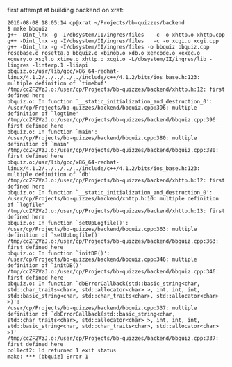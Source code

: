 

first attempt at building backend on xrat:

    2016-08-08 18:05:14 cp@xrat ~/Projects/bb-quizzes/backend
    $ make bbquiz
    g++ -Dint_lnx -g -I/dbsystem/II/ingres/files   -c -o xhttp.o xhttp.cpp
    g++ -Dint_lnx -g -I/dbsystem/II/ingres/files   -c -o xcgi.o xcgi.cpp
    g++ -Dint_lnx -g -I/dbsystem/II/ingres/files -o bbquiz bbquiz.cpp rosebase.o rosetta.o bbquiz.o xbinob.o xdb.o xencode.o xexec.o xquery.o xsql.o xtime.o xhttp.o xcgi.o -L/dbsystem/II/ingres/lib -lingres -linterp.1 -liiapi
    bbquiz.o:/usr/lib/gcc/x86_64-redhat-linux/4.1.2/../../../../include/c++/4.1.2/bits/ios_base.h:123: multiple definition of `timebuf'
    /tmp/ccZFZVzJ.o:/user/cp/Projects/bb-quizzes/backend/xhttp.h:12: first defined here
    bbquiz.o: In function `__static_initialization_and_destruction_0':
    /user/cp/Projects/bb-quizzes/backend/bbquiz.cpp:396: multiple definition of `logtime'
    /tmp/ccZFZVzJ.o:/user/cp/Projects/bb-quizzes/backend/bbquiz.cpp:396: first defined here
    bbquiz.o: In function `main':
    /user/cp/Projects/bb-quizzes/backend/bbquiz.cpp:380: multiple definition of `main'
    /tmp/ccZFZVzJ.o:/user/cp/Projects/bb-quizzes/backend/bbquiz.cpp:380: first defined here
    bbquiz.o:/usr/lib/gcc/x86_64-redhat-linux/4.1.2/../../../../include/c++/4.1.2/bits/ios_base.h:123: multiple definition of `db'
    /tmp/ccZFZVzJ.o:/user/cp/Projects/bb-quizzes/backend/xhttp.h:12: first defined here
    bbquiz.o: In function `__static_initialization_and_destruction_0':
    /user/cp/Projects/bb-quizzes/backend/xhttp.h:10: multiple definition of `logfile'
    /tmp/ccZFZVzJ.o:/user/cp/Projects/bb-quizzes/backend/xhttp.h:13: first defined here
    bbquiz.o: In function `setUpLogfile()':
    /user/cp/Projects/bb-quizzes/backend/bbquiz.cpp:363: multiple definition of `setUpLogfile()'
    /tmp/ccZFZVzJ.o:/user/cp/Projects/bb-quizzes/backend/bbquiz.cpp:363: first defined here
    bbquiz.o: In function `initDB()':
    /user/cp/Projects/bb-quizzes/backend/bbquiz.cpp:346: multiple definition of `initDB()'
    /tmp/ccZFZVzJ.o:/user/cp/Projects/bb-quizzes/backend/bbquiz.cpp:346: first defined here
    bbquiz.o: In function `dbErrorCallback(std::basic_string<char, std::char_traits<char>, std::allocator<char> >, int, int, int, std::basic_string<char, std::char_traits<char>, std::allocator<char> >)':
    /user/cp/Projects/bb-quizzes/backend/bbquiz.cpp:337: multiple definition of `dbErrorCallback(std::basic_string<char, std::char_traits<char>, std::allocator<char> >, int, int, int, std::basic_string<char, std::char_traits<char>, std::allocator<char> >)'
    /tmp/ccZFZVzJ.o:/user/cp/Projects/bb-quizzes/backend/bbquiz.cpp:337: first defined here
    collect2: ld returned 1 exit status
    make: *** [bbquiz] Error 1                                                                               


